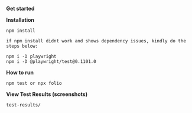 **Get started**

**Installation**

```
npm install

if npm install didnt work and shows dependency issues, kindly do the steps below:

npm i -D playwright
npm i -D @playwright/test@0.1101.0
```
**How to run**
```
npm test or npx folio
```
**View Test Results (screenshots)**
```
test-results/
```





